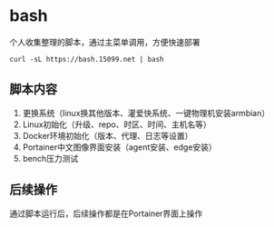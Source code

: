 # bash
个人收集整理的脚本，通过主菜单调用，方便快速部署

```
curl -sL https://bash.15099.net | bash
```

## 脚本内容

1. 更换系统（linux换其他版本、灌爱快系统、一键物理机安装armbian）
2. Linux初始化（升级、repo、时区、时间、主机名等）
3. Docker环境初始化（版本、代理、日志等设置）
4. Portainer中文图像界面安装（agent安装、edge安装）
5. bench压力测试

## 后续操作

通过脚本运行后，后续操作都是在Portainer界面上操作

